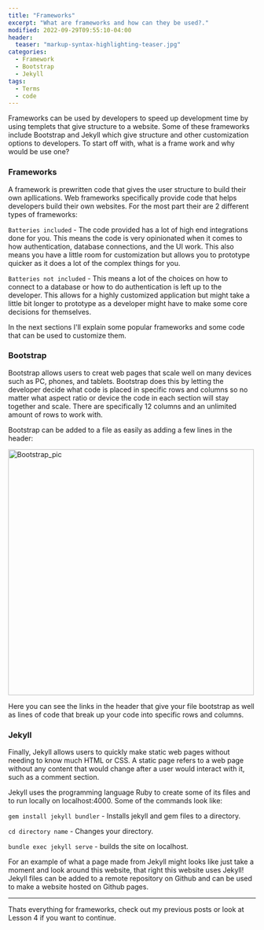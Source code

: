 ```yaml
---
title: "Frameworks"
excerpt: "What are frameworks and how can they be used?."
modified: 2022-09-29T09:55:10-04:00
header:
  teaser: "markup-syntax-highlighting-teaser.jpg"
categories: 
  - Framework
  - Bootstrap
  - Jekyll
tags: 
  - Terms
  - code
---
```


Frameworks can be used by developers to speed up development time by using templets that give structure to a website. Some of these frameworks include Bootstrap and Jekyll which give structure and other customization options to developers. To start off with, what is a frame work and why would be use one?

### Frameworks

A framework is prewritten code that gives the user structure to build their own apllications. Web frameworks specifically provide code that helps developers build their own websites. For the most part their are 2 different types of frameworks:

`Batteries included` - The code provided has a lot of high end integrations done for you. This means the code is very opinionated when it comes to how authentication, database connections, and the UI work. This also means you have a little room for customization but allows you to prototype quicker as it does a lot of the complex things for you.

`Batteries not included` - This means a lot of the choices on how to connect to a database or how to do authentication is left up to the developer. This allows for a highly customized application but might take a little bit longer to prototype as a developer might have to make some core decisions for themselves.

In the next sections I'll explain some popular frameworks and some code that can be used to customize them.

### Bootstrap

Bootstrap allows users to creat web pages that scale well on many devices such as PC, phones, and tablets. Bootstrap does this by letting the developer decide what code is placed in specific rows and columns so no matter what aspect ratio or device the code in each section will stay together and scale. There are specifically 12 columns and an unlimited amount of rows to work with.

Bootstrap can be added to a file as easily as adding a few lines in the header:

<img src="/Project1-Resume-Blog/images/Bootstrap_example.PNG" alt="Bootstrap_pic" width="500"/>

Here you can see the links in the header that give your file bootstrap as well as lines of code that break up your code into specific rows and columns.

### Jekyll

Finally, Jekyll allows users to quickly make static web pages without needing to know much HTML or CSS. A static page refers to a web page without any content that would change after a user would interact with it, such as a comment section.

Jekyll uses the programming language Ruby to create some of its files and to run locally on localhost:4000. Some of the commands look like:

`gem install jekyll bundler` - Installs jekyll and gem files to a directory.

`cd directory name` - Changes your directory.

`bundle exec jekyll serve` - builds the site on localhost.

For an example of what a page made from Jekyll might looks like just take a moment and look around this website, that right this website uses Jekyll! Jekyll files can be added to a remote repository on Github and can be used to make a website hosted on Github pages.

---

Thats everything for frameworks, check out my previous posts or look at Lesson 4 if you want to continue.
